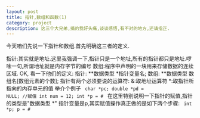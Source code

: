 ```yaml
---
layout: post
title: 指针,数组和函数(1)
category: project
description: 这三个大兄弟,搞的我好头痛,谈谈感悟,有不对的地方,还请指正.
---
```

今天咱们先说一下指针和数组.首先明确这三者的定义.

指针:其实就是地址.这里我强调一下,指针只是一个地址,所有的指针都只是地址.啰嗦一句,所谓地址就是内存字节的编号
数组:程序中声明的一块用来存储数据的连续区域.
OK, 看一下他们的定义:
指针:
**数据类型 *指针变量名;
数组:
**数据类型 数组名[数组元素的个数];
指针有两个必须要说的运算符:
&:取地址运算符
*:取指针所指向的内存单元的值
举介个例子
<code>
	char *pc;
	double *pd = NULL;
	//赋值
	int num = 12;
	int *p = &num;
</code>
在这里特别说明一下指针的赋值,指针的类型是"数据类型 *" 指针变量是p,其实赋值操作真正做的是如下两个步骤:
<code>
	int *p;
	p = &num;
</code>
